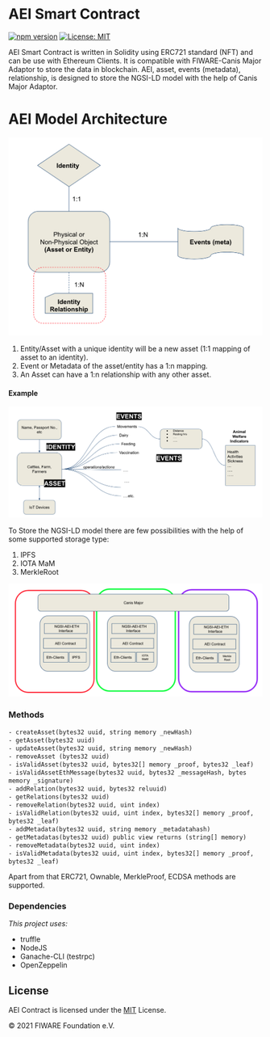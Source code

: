 # AEI Smart Contract
[![npm version](https://badge.fury.io/js/aeicontract.svg)](https://badge.fury.io/js/aeicontract)
[![License: MIT](https://img.shields.io/badge/License-MIT-yellow.svg)](https://opensource.org/licenses/MIT)

AEI Smart Contract is written in Solidity using ERC721 standard (NFT) and can be use with Ethereum Clients. It is compatible with FIWARE-Canis Major Adaptor to store the data in blockchain.
AEI, asset, events (metadata), relationship, is designed to store the NGSI-LD model with the help of Canis Major Adaptor.

# AEI Model Architecture
![AEI Model Architecture](https://github.com/FIWARE-Blockchain/AEIContract/blob/master/docs/images/1.png)

1. Entity/Asset with a unique identity will be a new asset (1:1 mapping of asset to an identity).
2. Event or Metadata of the asset/entity has a 1:n mapping.
3. An Asset can have a 1:n relationship with any other asset.

#### Example
![Example](https://github.com/FIWARE-Blockchain/AEIContract/blob/master/docs/images/2.png)

To Store the NGSI-LD model there are few possibilities with the help of some supported storage type:

1. IPFS
2. IOTA MaM
3. MerkleRoot

![Example](https://github.com/FIWARE-Blockchain/AEIContract/blob/master/docs/images/3.png)

### Methods
```
- createAsset(bytes32 uuid, string memory _newHash)
- getAsset(bytes32 uuid)
- updateAsset(bytes32 uuid, string memory _newHash)
- removeAsset (bytes32 uuid)
- isValidAsset(bytes32 uuid, bytes32[] memory _proof, bytes32 _leaf)
- isValidAssetEthMessage(bytes32 uuid, bytes32 _messageHash, bytes memory _signature)
- addRelation(bytes32 uuid, bytes32 reluuid)
- getRelations(bytes32 uuid)
- removeRelation(bytes32 uuid, uint index)
- isValidRelation(bytes32 uuid, uint index, bytes32[] memory _proof, bytes32 _leaf)
- addMetadata(bytes32 uuid, string memory _metadatahash)
- getMetadatas(bytes32 uuid) public view returns (string[] memory)
- removeMetadata(bytes32 uuid, uint index)
- isValidMetadata(bytes32 uuid, uint index, bytes32[] memory _proof, bytes32 _leaf)
```
Apart from that ERC721, Ownable, MerkleProof, ECDSA methods are supported.

### Dependencies
_This project uses:_
 - truffle
 - NodeJS
 - Ganache-CLI (testrpc)
 - OpenZeppelin

## License

AEI Contract is licensed under the [MIT](LICENSE) License.

© 2021 FIWARE Foundation e.V.